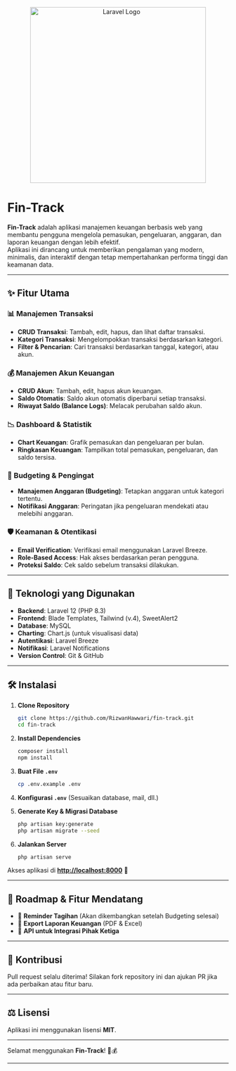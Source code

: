 <p align="center">
    <img src="https://raw.githubusercontent.com/laravel/art/master/logo-lockup/5%20SVG/2%20CMYK/1%20Full%20Color/laravel-logolockup-cmyk-red.svg" width="400" alt="Laravel Logo">
</p>

# Fin-Track

**Fin-Track** adalah aplikasi manajemen keuangan berbasis web yang membantu pengguna mengelola pemasukan, pengeluaran, anggaran, dan laporan keuangan dengan lebih efektif.  
Aplikasi ini dirancang untuk memberikan pengalaman yang modern, minimalis, dan interaktif dengan tetap mempertahankan performa tinggi dan keamanan data.

---

## ✨ **Fitur Utama**
### **📊 Manajemen Transaksi**
- **CRUD Transaksi**: Tambah, edit, hapus, dan lihat daftar transaksi.
- **Kategori Transaksi**: Mengelompokkan transaksi berdasarkan kategori.
- **Filter & Pencarian**: Cari transaksi berdasarkan tanggal, kategori, atau akun.

### **💰 Manajemen Akun Keuangan**
- **CRUD Akun**: Tambah, edit, hapus akun keuangan.
- **Saldo Otomatis**: Saldo akun otomatis diperbarui setiap transaksi.
- **Riwayat Saldo (Balance Logs)**: Melacak perubahan saldo akun.

### **📉 Dashboard & Statistik**
- **Chart Keuangan**: Grafik pemasukan dan pengeluaran per bulan.
- **Ringkasan Keuangan**: Tampilkan total pemasukan, pengeluaran, dan saldo tersisa.

### **📅 Budgeting & Pengingat**
- **Manajemen Anggaran (Budgeting)**: Tetapkan anggaran untuk kategori tertentu.
- **Notifikasi Anggaran**: Peringatan jika pengeluaran mendekati atau melebihi anggaran.

### **🛡️ Keamanan & Otentikasi**
- **Email Verification**: Verifikasi email menggunakan Laravel Breeze.
- **Role-Based Access**: Hak akses berdasarkan peran pengguna.
- **Proteksi Saldo**: Cek saldo sebelum transaksi dilakukan.

---

## 🚀 **Teknologi yang Digunakan**
- **Backend**: Laravel 12 (PHP 8.3)
- **Frontend**: Blade Templates, Tailwind (v.4), SweetAlert2
- **Database**: MySQL
- **Charting**: Chart.js (untuk visualisasi data)
- **Autentikasi**: Laravel Breeze
- **Notifikasi**: Laravel Notifications
- **Version Control**: Git & GitHub

---

## 🛠 **Instalasi**
1. **Clone Repository**
   ```sh
   git clone https://github.com/RizwanHawwari/fin-track.git
   cd fin-track
   ```

2. **Install Dependencies**
   ```sh
   composer install
   npm install
   ```

3. **Buat File `.env`**
   ```sh
   cp .env.example .env
   ```

4. **Konfigurasi `.env`** (Sesuaikan database, mail, dll.)

5. **Generate Key & Migrasi Database**
   ```sh
   php artisan key:generate
   php artisan migrate --seed
   ```

6. **Jalankan Server**
   ```sh
   php artisan serve
   ```

Akses aplikasi di **[http://localhost:8000](http://localhost:8000)** 🚀

---

## 📌 **Roadmap & Fitur Mendatang**
- 🔹 **Reminder Tagihan** (Akan dikembangkan setelah Budgeting selesai)
- 🔹 **Export Laporan Keuangan** (PDF & Excel)
- 🔹 **API untuk Integrasi Pihak Ketiga**

---

## 🤝 **Kontribusi**
Pull request selalu diterima! Silakan fork repository ini dan ajukan PR jika ada perbaikan atau fitur baru.

---

## ⚖️ **Lisensi**
Aplikasi ini menggunakan lisensi **MIT**.

---

Selamat menggunakan **Fin-Track**! 🚀💰

---


